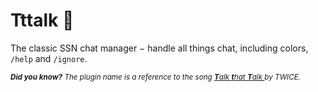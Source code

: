 # Tttalk 💬
The classic SSN chat manager − handle all things chat, including colors, `/help` and `/ignore`.

<small>
  <i>
    <b>Did you know?</b> The plugin name is a reference to the song
    <a href="https://youtube.com/watch?v=k6jqx9kZgPM">
      <b>T</b>alk <b>t</b>hat <b>T</b>alk
    </a>
    by TWICE.
  </i>
</small>